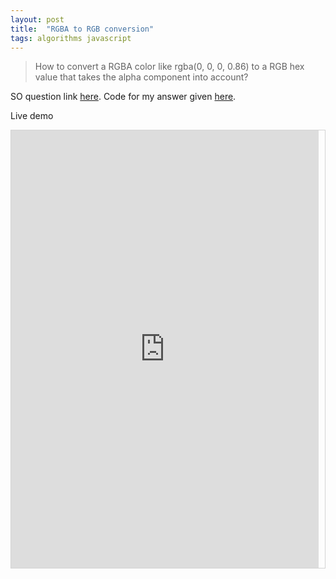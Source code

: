 ```yaml
---
layout: post
title:  "RGBA to RGB conversion"
tags: algorithms javascript
---
```


> How to convert a RGBA color like
> rgba(0, 0, 0, 0.86)
> to a RGB hex value that takes the alpha component into account?

SO question link [here](http://stackoverflow.com/q/21576092/1938163).
Code for my answer given [here](http://stackoverflow.com/a/21576659/1938163).

Live demo
<p align="center" style="border:1px solid lightgrey; padding-right: 10px;">
<iframe scrolling="no" src="http://marcodiiga.github.io/rgba2rgb/rgba2rgb.html" width="100%" height="700" style="border: none;"></iframe>
</p>
